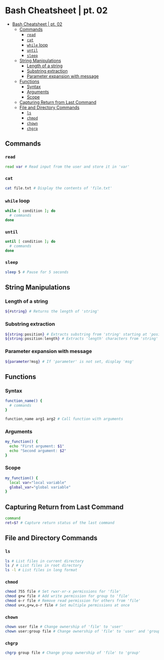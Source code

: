 # Bash Cheatsheet | pt. 02
- [Bash Cheatsheet | pt. 02](#bash-cheatsheet--pt-02)
  - [Commands](#commands)
    - [`read`](#read)
    - [`cat`](#cat)
    - [`while` loop](#while-loop)
    - [`until`](#until)
    - [`sleep`](#sleep)
  - [String Manipulations](#string-manipulations)
    - [Length of a string](#length-of-a-string)
    - [Substring extraction](#substring-extraction)
    - [Parameter expansion with message](#parameter-expansion-with-message)
  - [Functions](#functions)
    - [Syntax](#syntax)
    - [Arguments](#arguments)
    - [Scope](#scope)
  - [Capturing Return from Last Command](#capturing-return-from-last-command)
  - [File and Directory Commands](#file-and-directory-commands)
    - [`ls`](#ls)
    - [`chmod`](#chmod)
    - [`chown`](#chown)
    - [`chgrp`](#chgrp)

## Commands

### `read`

```bash
read var # Read input from the user and store it in 'var'
```

### `cat`
```bash
cat file.txt # Display the contents of 'file.txt'
```

### `while` loop
```bash
while [ condition ]; do
  # commands
done
```

### `until`
```bash
until [ condition ]; do
  # commands
done
```

### `sleep`
```bash
sleep 5 # Pause for 5 seconds
```

## String Manipulations

### Length of a string
```bash
${#string} # Returns the length of 'string'
```

### Substring extraction
```bash
${string:position} # Extracts substring from 'string' starting at 'position'
${string:position:length} # Extracts 'length' characters from 'string' starting at 'position'
```

### Parameter expansion with message
```bash
${parameter?msg} # If 'parameter' is not set, display 'msg'
```

## Functions

### Syntax
```bash
function_name() {
  # commands
}

function_name arg1 arg2 # Call function with arguments
```

### Arguments
```bash
my_function() {
  echo "First argument: $1"
  echo "Second argument: $2"
}
```

### Scope
```bash
my_function() {
  local var="local variable"
  global_var="global variable"
}
```

## Capturing Return from Last Command
```bash
command
ret=$? # Capture return status of the last command
```

## File and Directory Commands

### `ls`
```bash
ls # List files in current directory
ls / # List files in root directory
ls -l # List files in long format
```

### `chmod`
```bash
chmod 755 file # Set rwxr-xr-x permissions for 'file'
chmod g+w file # Add write permission for group to 'file'
chmod o-r file # Remove read permission for others from 'file'
chmod u+x,g+w,o-r file # Set multiple permissions at once
```

### `chown`
```bash
chown user file # Change ownership of 'file' to 'user'
chown user:group file # Change ownership of 'file' to 'user' and 'group'
```

### `chgrp`
```bash
chgrp group file # Change group ownership of 'file' to 'group'
```


